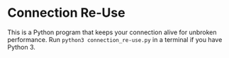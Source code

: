 # Connection Re-Use
This is a Python program that keeps your connection alive for unbroken performance. Run `python3 connection_re-use.py` in a terminal if you have Python 3.
